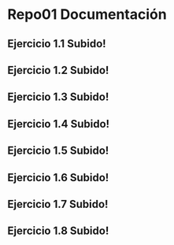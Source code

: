 # Repo01 Documentación
## Ejercicio 1.1 Subido!
## Ejercicio 1.2 Subido!
## Ejercicio 1.3 Subido!
## Ejercicio 1.4 Subido!
## Ejercicio 1.5 Subido!
## Ejercicio 1.6 Subido!
## Ejercicio 1.7 Subido!
## Ejercicio 1.8 Subido!
